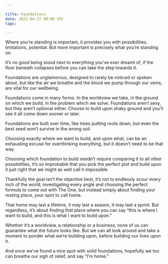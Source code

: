 ```yaml
---

title: Foundations
date: 2022-04-27 00:00 UTC
tags:

---
```


Where you’re standing is important, it provides you with possibilities, limitations, potential. But more important is precisely what you’re standing on.

It’s no good being stood next to everything you’ve ever dreamt of, if the floor beneath collapses before you can take the step towards it.

Foundations are unglamorous, designed to rarely be noticed or spoken about, but like the air we breathe and the blood we pump through our veins, are vital for our wellbeing.

Foundations come in many forms. In the worldview we take, in the ground on which we build, in the problem which we solve. Foundations aren’t sexy, but they aren’t optional either. Choose to build upon shaky ground and you’ll see it all come down sooner or later.

Foundations are built over time, like trees putting roots down, but even the best seed won’t survive in the wrong soil.

Choosing exactly where we want to build, and upon what, can be an exhausting excuse for overthinking everything, but it doesn’t need to be that way.

Choosing which foundation to build needn’t require comparing it to all other possibilities, it’s so improbable that you pick the perfect plot and build upon it just right that we might as well call it impossible.

Thankfully the goal isn’t the objective best, it’s not to endlessly scour every inch of the world, investigating every angle and choosing the perfect formula to come out with The One, but instead simply about finding your resting place, your spot to call home.

That home may last a lifetime, it may last a season, it may last a sprint. But regardless, it’s about finding that place where you can say “this is where I want to build, and this is what I want to build upon.”

Whether it’s a worldview, a relationship or a business, none of us can guarantee what the future looks like. But we can all look around and take a moment to ponder what we’re building upon, before building our lives upon it.

And once we’ve found a nice spot with solid foundations, hopefully we too can breathe our sigh of relief, and say “I’m home.”
